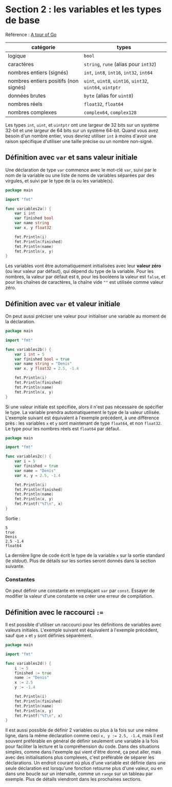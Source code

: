 # Section 2 : les variables et les types de base

Référence : [A tour of Go](https://go.dev/tour/basics/11)

| catégorie                             | types                                                    |
|---------------------------------------|----------------------------------------------------------|
| logique                               | `bool`                                                   |
| caractères                            | `string`, `rune` (alias pour `int32`)                    |
| nombres entiers (signés)              | `int`, `int8`, `int16`, `int32`, `int64`                 |
| nombres entiers positifs (non signés) | `uint`, `uint8`, `uint16`, `uint32`, `uint64`, `uintptr` |
| données brutes                        | `byte` (alias for `uint8`)                               |
| nombres réels                         | `float32`, `float64`                                     |
| nombres complexes                     | `complex64`, `complex128`                                |

Les types `int`, `uint`, et `uintptr` ont une largeur de 32 bits sur un système 32-bit et une largeur de 64 bits sur un
système 64-bit. Quand vous avez besoin d'un nombre entier, vous devriez utiliser `int` à moins d'avoir une raison
spécifique d'utiliser une taille précise ou un nombre non-signé.

## Définition avec `var` et sans valeur initiale

Une déclaration de type `var` commence avec le mot-clé `var`, suivi par le nom de la variable ou une liste de noms de
variables séparées par des virgules, et suivi par le type de la ou les variable(s).

```Go
package main

import "fmt"

func variables2a() {
	var i int
	var finished bool
	var name string
	var x, y float32

	fmt.Println(i)
	fmt.Println(finished)
	fmt.Println(name)
	fmt.Println(x, y)
}
```

Les variables vont être automatiquement initialisées avec leur **valeur zéro** (ou leur valeur par défaut), qui dépend
du type de la variable. Pour les nombres, la valeur par défaut est `0`, pour les booléens la valeur est `false`, et pour
les chaînes de caractères, la chaîne vide `""` est utilisée comme valeur zéro.

## Définition avec `var` et valeur initiale

On peut aussi préciser une valeur pour initialiser une variable au moment de la déclaration.

```Go
package main

import "fmt"

func variables2b() {
	var i int = 5
	var finished bool = true
	var name string = "Denis"
	var x, y float32 = 2.5, -1.4

	fmt.Println(i)
	fmt.Println(finished)
	fmt.Println(name)
	fmt.Println(x, y)
}
```

Si une valeur initiale est spécifiée, alors il n'est pas nécessaire de spécifier le type. La variable prendra
automatiquement le type de la valeur utilisée. L'exemple suivant est équivalent à l'exemple précédent, à une différence
près : les variables `x` et `y` sont maintenant de type `float64`, et non `float32`. Le type pour les nombres réels
est `float64` par défaut.

```Go
package main

import "fmt"

func variables2c() {
	var i = 5
	var finished = true
	var name = "Denis"
	var x, y = 2.5, -1.4

	fmt.Println(i)
	fmt.Println(finished)
	fmt.Println(name)
	fmt.Println(x, y)
	fmt.Printf("%T\n", x)
}
```

Sortie :

```
5
true
Denis
2.5 -1.4
float64

```

La dernière ligne de code écrit le type de la variable `x` sur la sortie standard (le _stdout_). Plus de détails sur les
sorties seront donnés dans la section suivante.

### Constantes

On peut définir une constante en remplaçant `var` par `const`. Essayer de modifier la valeur d'une constante va créer
une erreur de compilation.

## Définition avec le raccourci `:=`

Il est possible d'utiliser un raccourci pour les définitions de variables avec valeurs initiales. L'exemple suivant est
équivalent à l'exemple précédent, sauf que `x` et `y` sont définies séparément.

```Go
package main

import "fmt"

func variables2d() {
	i := 5
	finished := true
	name := "Denis"
	x := 2.5
	y := -1.4

	fmt.Println(i)
	fmt.Println(finished)
	fmt.Println(name)
	fmt.Println(x, y)
	fmt.Printf("%T\n", x)
}
```

Il est aussi possible de définir 2 variables ou plus à la fois sur une même ligne, dans la même déclaration comme ceci
`x, y := 2.5, -1.4`, mais il est souvent préférable en général de définir seulement une variable à la fois pour
faciliter la lecture et la compréhension du code. Dans des situations simples, comme dans l'exemple qui vient d'être
donné, ça peut aller, mais avec des initialisations plus complexes, c'est préférable de séparer les déclarations. Un
endroit courant où plus d'une variable est définie dans une seule déclaration est lorsqu'une fonction retourne plus
d'une valeur, ou en dans une boucle sur un intervalle, comme un `range` sur un tableau par exemple. Plus de détails
viendront dans les prochaines sections.